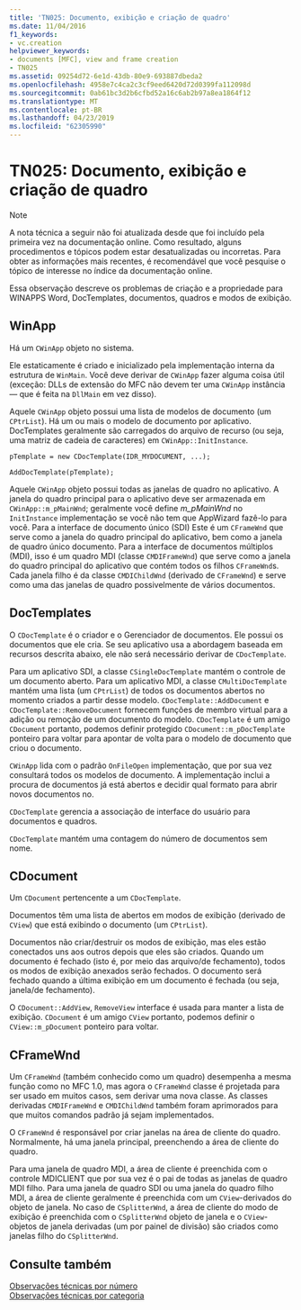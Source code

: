 ```yaml
---
title: 'TN025: Documento, exibição e criação de quadro'
ms.date: 11/04/2016
f1_keywords:
- vc.creation
helpviewer_keywords:
- documents [MFC], view and frame creation
- TN025
ms.assetid: 09254d72-6e1d-43db-80e9-693887dbeda2
ms.openlocfilehash: 4958e7c4ca2c3cf9eed6420d72d0399fa112098d
ms.sourcegitcommit: 0ab61bc3d2b6cfbd52a16c6ab2b97a8ea1864f12
ms.translationtype: MT
ms.contentlocale: pt-BR
ms.lasthandoff: 04/23/2019
ms.locfileid: "62305990"
---
```

# <a name="tn025-document-view-and-frame-creation"></a>TN025: Documento, exibição e criação de quadro

> [!NOTE]
>  A nota técnica a seguir não foi atualizada desde que foi incluído pela primeira vez na documentação online. Como resultado, alguns procedimentos e tópicos podem estar desatualizadas ou incorretas. Para obter as informações mais recentes, é recomendável que você pesquise o tópico de interesse no índice da documentação online.

Essa observação descreve os problemas de criação e a propriedade para WINAPPS Word, DocTemplates, documentos, quadros e modos de exibição.

## <a name="winapp"></a>WinApp

Há um `CWinApp` objeto no sistema.

Ele estaticamente é criado e inicializado pela implementação interna da estrutura de `WinMain`. Você deve derivar de `CWinApp` fazer alguma coisa útil (exceção: DLLs de extensão do MFC não devem ter uma `CWinApp` instância — que é feita na `DllMain` em vez disso).

Aquele `CWinApp` objeto possui uma lista de modelos de documento (um `CPtrList`). Há um ou mais o modelo de documento por aplicativo. DocTemplates geralmente são carregados do arquivo de recurso (ou seja, uma matriz de cadeia de caracteres) em `CWinApp::InitInstance`.

```
pTemplate = new CDocTemplate(IDR_MYDOCUMENT, ...);

AddDocTemplate(pTemplate);
```

Aquele `CWinApp` objeto possui todas as janelas de quadro no aplicativo. A janela do quadro principal para o aplicativo deve ser armazenada em `CWinApp::m_pMainWnd`; geralmente você define *m_pMainWnd* no `InitInstance` implementação se você não tem que AppWizard fazê-lo para você. Para a interface de documento único (SDI) Este é um `CFrameWnd` que serve como a janela do quadro principal do aplicativo, bem como a janela de quadro único documento. Para a interface de documentos múltiplos (MDI), isso é um quadro MDI (classe `CMDIFrameWnd`) que serve como a janela do quadro principal do aplicativo que contém todos os filhos `CFrameWnd`s. Cada janela filho é da classe `CMDIChildWnd` (derivado de `CFrameWnd`) e serve como uma das janelas de quadro possivelmente de vários documentos.

## <a name="doctemplates"></a>DocTemplates

O `CDocTemplate` é o criador e o Gerenciador de documentos. Ele possui os documentos que ele cria. Se seu aplicativo usa a abordagem baseada em recursos descrita abaixo, ele não será necessário derivar de `CDocTemplate`.

Para um aplicativo SDI, a classe `CSingleDocTemplate` mantém o controle de um documento aberto. Para um aplicativo MDI, a classe `CMultiDocTemplate` mantém uma lista (um `CPtrList`) de todos os documentos abertos no momento criados a partir desse modelo. `CDocTemplate::AddDocument` e `CDocTemplate::RemoveDocument` fornecem funções de membro virtual para a adição ou remoção de um documento do modelo. `CDocTemplate` é um amigo `CDocument` portanto, podemos definir protegido `CDocument::m_pDocTemplate` ponteiro para voltar para apontar de volta para o modelo de documento que criou o documento.

`CWinApp` lida com o padrão `OnFileOpen` implementação, que por sua vez consultará todos os modelos de documento. A implementação inclui a procura de documentos já está abertos e decidir qual formato para abrir novos documentos no.

`CDocTemplate` gerencia a associação de interface do usuário para documentos e quadros.

`CDocTemplate` mantém uma contagem do número de documentos sem nome.

## <a name="cdocument"></a>CDocument

Um `CDocument` pertencente a um `CDocTemplate`.

Documentos têm uma lista de abertos em modos de exibição (derivado de `CView`) que está exibindo o documento (um `CPtrList`).

Documentos não criar/destruir os modos de exibição, mas eles estão conectados uns aos outros depois que eles são criados. Quando um documento é fechado (isto é, por meio das arquivo/de fechamento), todos os modos de exibição anexados serão fechados. O documento será fechado quando a última exibição em um documento é fechada (ou seja, janela/de fechamento).

O `CDocument::AddView`, `RemoveView` interface é usada para manter a lista de exibição. `CDocument` é um amigo `CView` portanto, podemos definir o `CView::m_pDocument` ponteiro para voltar.

## <a name="cframewnd"></a>CFrameWnd

Um `CFrameWnd` (também conhecido como um quadro) desempenha a mesma função como no MFC 1.0, mas agora o `CFrameWnd` classe é projetada para ser usado em muitos casos, sem derivar uma nova classe. As classes derivadas `CMDIFrameWnd` e `CMDIChildWnd` também foram aprimorados para que muitos comandos padrão já sejam implementados.

O `CFrameWnd` é responsável por criar janelas na área de cliente do quadro. Normalmente, há uma janela principal, preenchendo a área de cliente do quadro.

Para uma janela de quadro MDI, a área de cliente é preenchida com o controle MDICLIENT que por sua vez é o pai de todas as janelas de quadro MDI filho. Para uma janela de quadro SDI ou uma janela do quadro filho MDI, a área de cliente geralmente é preenchida com um `CView`-derivados do objeto de janela. No caso de `CSplitterWnd`, a área de cliente do modo de exibição é preenchida com o `CSplitterWnd` objeto de janela e o `CView`-objetos de janela derivadas (um por painel de divisão) são criados como janelas filho do `CSplitterWnd`.

## <a name="see-also"></a>Consulte também

[Observações técnicas por número](../mfc/technical-notes-by-number.md)<br/>
[Observações técnicas por categoria](../mfc/technical-notes-by-category.md)
